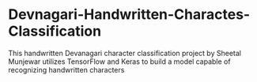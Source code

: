 # Devnagari-Handwritten-Charactes-Classification
This handwritten Devanagari character classification project by Sheetal Munjewar utilizes TensorFlow and Keras to build a model capable of recognizing handwritten characters
